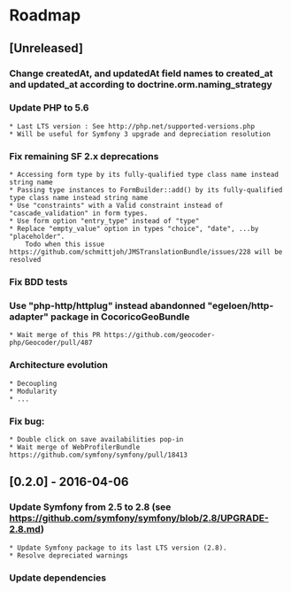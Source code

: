 # Roadmap

## [Unreleased]

### Change createdAt, and updatedAt field names to created_at and updated_at according to doctrine.orm.naming_strategy
    
### Update PHP to 5.6

    * Last LTS version : See http://php.net/supported-versions.php
    * Will be useful for Symfony 3 upgrade and depreciation resolution

### Fix remaining SF 2.x deprecations

    * Accessing form type by its fully-qualified type class name instead string name
    * Passing type instances to FormBuilder::add() by its fully-qualified type class name instead string name
    * Use "constraints" with a Valid constraint instead of "cascade_validation" in form types.
    * Use form option "entry_type" instead of "type"
    * Replace "empty_value" option in types "choice", "date", ...by "placeholder". 
        Todo when this issue https://github.com/schmittjoh/JMSTranslationBundle/issues/228 will be resolved 

### Fix BDD tests

### Use "php-http/httplug" instead abandonned "egeloen/http-adapter" package in CocoricoGeoBundle
    * Wait merge of this PR https://github.com/geocoder-php/Geocoder/pull/487

### Architecture evolution
    
    * Decoupling
    * Modularity
    * ...
    
### Fix bug:

    * Double click on save availabilities pop-in
    * Wait merge of WebProfilerBundle https://github.com/symfony/symfony/pull/18413
    
    
## [0.2.0] - 2016-04-06

### Update Symfony from 2.5 to 2.8 (see https://github.com/symfony/symfony/blob/2.8/UPGRADE-2.8.md)

    * Update Symfony package to its last LTS version (2.8).
    * Resolve depreciated warnings
    
### Update dependencies


